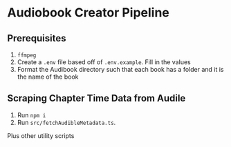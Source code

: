 # Audiobook Creator Pipeline

## Prerequisites

1. `ffmpeg`
1. Create a `.env` file based off of `.env.example`. Fill in the values
1. Format the Audibook directory such that each book has a folder and it is the name of the book

## Scraping Chapter Time Data from Audile

1. Run `npm i`
1. Run `src/fetchAudibleMetadata.ts`.

Plus other utility scripts
